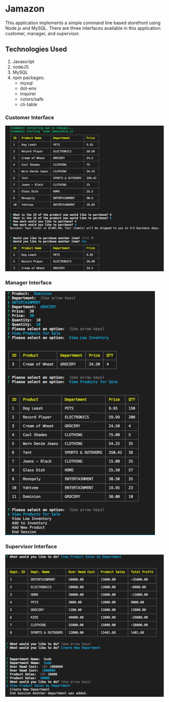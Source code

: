 # Jamazon
This application implements a simple command line based storefront using Node.js and MySQL. There are three interfaces available in this application:  customer, manager, and supervisor.

## Technologies Used
1.	Javascript
2.	nodeJS
3.	MySQL
4. 	npm packages:
    -	mysql
    -	dot-env
    -	inquirer
    -	colors/safe
    -	cli-table

### Customer Interface
![](https://github.com/JMH2016/jamazon/blob/master/screenshot/customer.png)

### Manager Interface
![](https://github.com/JMH2016/jamazon/blob/master/screenshot/manager.png)

### Supervisor Interface
![](https://github.com/JMH2016/jamazon/blob/master/screenshot/supervisor.png)

